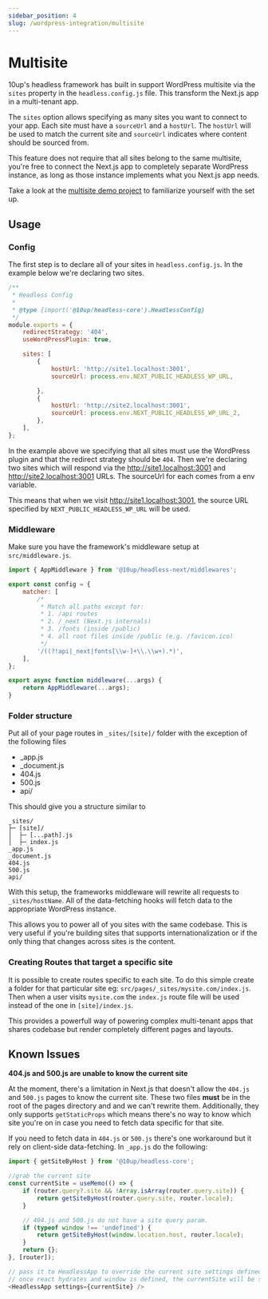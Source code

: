 ```yaml
---
sidebar_position: 4
slug: /wordpress-integration/multisite
---
```


# Multisite

10up's headless framework has built in support WordPress multisite via the `sites` property in the `headless.config.js` file. This transform the Next.js app in a multi-tenant app.

The `sites` option allows specifying as many sites you want to connect to your app. Each site must have a `sourceUrl` and a `hostUrl`. The `hostUrl` will be used to match the current site and `sourceUrl` indicates where content should be sourced from.

This feature does not require that all sites belong to the same multisite, you're free to connect the Next.js app to completely separate WordPress instance, as long as those instance implements what you Next.js app needs.

Take a look at the [multisite demo project](https://github.com/10up/headless/tree/develop/projects/wp-multisite-nextjs) to familiarize yourself with the set up.

## Usage

### Config

The first step is to declare all of your sites in `headless.config.js`. In the example below we're declaring two sites.

```javascript
/**
 * Headless Config
 *
 * @type {import('@10up/headless-core').HeadlessConfig}
 */
module.exports = {
    redirectStrategy: '404',
    useWordPressPlugin: true,

	sites: [
		{
			hostUrl: 'http://site1.localhost:3001',
			sourceUrl: process.env.NEXT_PUBLIC_HEADLESS_WP_URL,

		},
		{
			hostUrl: 'http://site2.localhost:3001',
			sourceUrl: process.env.NEXT_PUBLIC_HEADLESS_WP_URL_2,
		},
	],
};
```

In the example above we specifying that all sites must use the WordPress plugin and that the redirect strategy should be `404`. Then we're declaring two sites which will respond via the http://site1.localhost:3001 and http://site2.localhost:3001 URLs. The sourceUrl for each comes from a env variable.

This means that when we visit http://site1.localhost:3001, the source URL specified by `NEXT_PUBLIC_HEADLESS_WP_URL` will be used.

### Middleware

Make sure you have the framework's middleware setup at `src/middleware.js`.

```javascript
import { AppMiddleware } from '@10up/headless-next/middlewares';

export const config = {
	matcher: [
		/*
		 * Match all paths except for:
		 * 1. /api routes
		 * 2. /_next (Next.js internals)
		 * 3. /fonts (inside /public)
		 * 4. all root files inside /public (e.g. /favicon.ico)
		 */
		'/((?!api|_next|fonts[\\w-]+\\.\\w+).*)',
	],
};

export async function middleware(...args) {
	return AppMiddleware(...args);
}
```

### Folder structure

Put all of your page routes in `_sites/[site]/` folder with the exception of the following files
 - _app.js
 - _document.js
 - 404.js
 - 500.js
 - api/


 This should give you a structure similar to

 ```
 _sites/
├─ [site]/
│  ├─ [...path].js
│  ├─ index.js
_app.js
_document.js
404.js
500.js
api/
```

With this setup, the frameworks middleware will rewrite all requests to `_sites/hostName`. All of the data-fetching hooks will fetch data to the appropriate WordPress instance.

This allows you to power all of you sites with the same codebase. This is very useful if you're building sites that supports internationalization or if the only thing that changes across sites is the content.

### Creating Routes that target a specific site

It is possible to create routes specific to each site. To do this simple create a folder for that particular site eg: `src/pages/_sites/mysite.com/index.js`. Then when a user visits `mysite.com` the `index.js` route file will be used instead of the one in `[site]/index.js`.

This provides a powerfull way of powering complex multi-tenant apps that shares codebase but render completely different pages and layouts.

## Known Issues

**404.js and 500.js are unable to know the current site**

At the moment, there's a limitation in Next.js that doesn't allow the `404.js` and `500.js` pages to know the current site. These two files **must** be in the root of the pages directory and and we can't rewrite them. Additionally, they only supports `getStaticProps` which means there's no way to know which site you're on in case you need to fetch data specific for that site.

If you need to fetch data in `404.js` or `500.js` there's one workaround but it rely on client-side data-fetching. In `_app.js` do the following:

```javascript
import { getSiteByHost } from '@10up/headless-core';

//grab the current site
const currentSite = useMemo(() => {
    if (router.query?.site && !Array.isArray(router.query.site)) {
        return getSiteByHost(router.query.site, router.locale);
    }

    // 404.js and 500.js do not have a site query param.
    if (typeof window !== 'undefined') {
        return getSiteByHost(window.location.host, router.locale);
    }
    return {};
}, [router]);

// pass it to HeadlessApp to override the current site settings defined by the framework
// once react hydrates and window is defined, the currentSite will be set for 404 and 500 poages.
<HeadlessApp settings={currentSite} />
```

